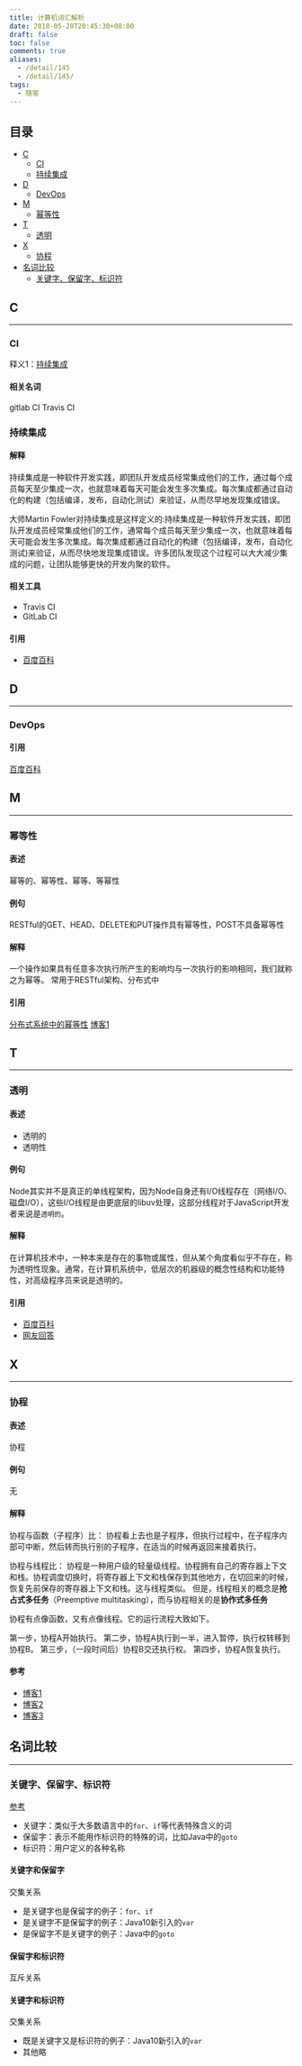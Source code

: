 ```yaml
---
title: 计算机词汇解析
date: 2018-05-20T20:45:30+08:00
draft: false
toc: false
comments: true
aliases:
  - /detail/145
  - /detail/145/
tags:
  - 随笔
---
```


## 目录
* [C](#C)
	* [CI](#CI)
	* [持续集成](#持续集成)
* [D](#D)
	* [DevOps](#DevOps)
* [M](#M)
	* [幂等性](#幂等性)
* [T](#T)
	* [透明](#透明)
* [X](#X)
	* [协程](#协程)
* [名词比较](#名词比较)
	* [关键字、保留字、标识符](#关键字、保留字、标识符)


## C
************
### CI
释义1：[持续集成](#持续集成)

#### 相关名词
gitlab CI
Travis CI

### 持续集成
#### 解释
持续集成是一种软件开发实践，即团队开发成员经常集成他们的工作，通过每个成员每天至少集成一次，也就意味着每天可能会发生多次集成。每次集成都通过自动化的构建（包括编译，发布，自动化测试）来验证，从而尽早地发现集成错误。

大师Martin Fowler对持续集成是这样定义的:持续集成是一种软件开发实践，即团队开发成员经常集成他们的工作，通常每个成员每天至少集成一次，也就意味着每天可能会发生多次集成。每次集成都通过自动化的构建（包括编译，发布，自动化测试)来验证，从而尽快地发现集成错误。许多团队发现这个过程可以大大减少集成的问题，让团队能够更快的开发内聚的软件。

#### 相关工具
* Travis CI
* GitLab CI


#### 引用
* [百度百科](https://baike.baidu.com/item/%E6%8C%81%E7%BB%AD%E9%9B%86%E6%88%90/6250744)



## D
************
### DevOps

#### 引用
[百度百科](https://baike.baidu.com/item/devops)


## M
******
### 幂等性
#### 表述
幂等的、幂等性、幂等、等幂性

#### 例句
RESTful的GET、HEAD、DELETE和PUT操作具有幂等性，POST不具备幂等性


#### 解释
一个操作如果具有任意多次执行所产生的影响均与一次执行的影响相同，我们就称之为幂等。
常用于RESTful架构、分布式中

#### 引用
[分布式系统中的幂等性](https://www.cnblogs.com/vveiliang/p/6643874.html)
[博客1](https://blog.csdn.net/u010094934/article/details/78642070)


## T
****************
### 透明
#### 表述
* 透明的
* 透明性

#### 例句
Node其实并不是真正的单线程架构，因为Node自身还有I/O线程存在（网络I/O、磁盘I/O），这些I/O线程是由更底层的libuv处理，这部分线程对于JavaScript开发者来说是`透明的`。

#### 解释
在计算机技术中，一种本来是存在的事物或属性，但从某个角度看似乎不存在，称为透明性现象。通常，在计算机系统中，低层次的机器级的概念性结构和功能特性，对高级程序员来说是透明的。

#### 引用
* [百度百科](https://baike.baidu.com/item/%E9%80%8F%E6%98%8E%E6%80%A7)
* [网友回答](https://zhidao.baidu.com/question/616202493690601172.html)



## X
****************
### 协程
#### 表述
协程

#### 例句
无

#### 解释
协程与函数（子程序）比：
协程看上去也是子程序，但执行过程中，在子程序内部可中断，然后转而执行别的子程序，在适当的时候再返回来接着执行。

协程与线程比：
协程是一种用户级的轻量级线程。协程拥有自己的寄存器上下文和栈。协程调度切换时，将寄存器上下文和栈保存到其他地方，在切回来的时候，恢复先前保存的寄存器上下文和栈。这与线程类似。
但是，线程相关的概念是**抢占式多任务**（Preemptive multitasking），而与协程相关的是**协作式多任务**

协程有点像函数，又有点像线程。它的运行流程大致如下。

第一步，协程A开始执行。
第二步，协程A执行到一半，进入暂停，执行权转移到协程B。
第三步，（一段时间后）协程B交还执行权。
第四步，协程A恢复执行。


#### 参考
* [博客1](https://www.liaoxuefeng.com/wiki/001374738125095c955c1e6d8bb493182103fac9270762a000/0013868328689835ecd883d910145dfa8227b539725e5ed000)
* [博客2](http://es6.ruanyifeng.com/#docs/generator-async#%E5%8D%8F%E7%A8%8B)
* [博客3](https://blog.csdn.net/qq910894904/article/details/41699541)


## 名词比较
***

### 关键字、保留字、标识符

[参考](https://stackoverflow.com/questions/1078908/what-is-the-difference-between-keyword-and-reserved-word)

* 关键字：类似于大多数语言中的`for`、`if`等代表特殊含义的词
* 保留字：表示不能用作标识符的特殊的词，比如Java中的`goto`
* 标识符：用户定义的各种名称

#### 关键字和保留字

交集关系

* 是关键字也是保留字的例子：`for`、`if`
* 是关键字不是保留字的例子：Java10新引入的`var`
* 是保留字不是关键字的例子：Java中的`goto`

#### 保留字和标识符

互斥关系

#### 关键字和标识符

交集关系

* 既是关键字又是标识符的例子：Java10新引入的`var`
* 其他略
